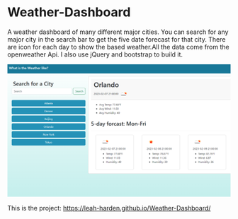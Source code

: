 # Weather-Dashboard
A weather dashboard of many different major cities.
You can search for any major city in the search bar to get the five date forecast for that city. There are icon for each day to show the based weather.All the data come from the openweather Api. I also use jQuery and bootstrap to build it. 

![The project deployed](photos/Screenshot.png)

This is the project:
https://leah-harden.github.io/Weather-Dashboard/
